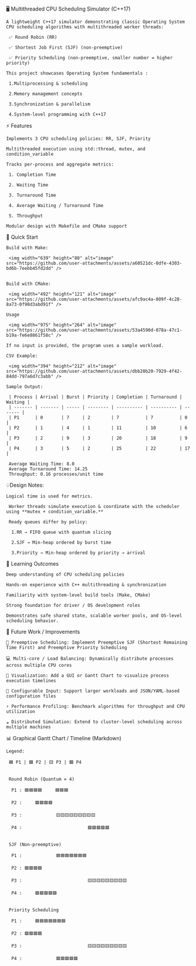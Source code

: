 🖥️ Multithreaded CPU Scheduling Simulator (C++17)

    A lightweight C++17 simulator demonstrating classic Operating System CPU scheduling algorithms with multithreaded worker threads:

     ✅ Round Robin (RR)

     ✅ Shortest Job First (SJF) (non-preemptive)

     ✅ Priority Scheduling (non-preemptive, smaller number = higher priority)

    This project showcases Operating System fundamentals :

     1.Multiprocessing & scheduling

     2.Memory management concepts

     3.Synchronization & parallelism

     4.System-level programming with C++17

⚡ Features

    Implements 3 CPU scheduling policies: RR, SJF, Priority

    Multithreaded execution using std::thread, mutex, and condition_variable

    Tracks per-process and aggregate metrics:

     1. Completion Time

     2. Waiting Time

     3. Turnaround Time

     4. Average Waiting / Turnaround Time

     5. Throughput

    Modular design with Makefile and CMake support

🚀 Quick Start

    Build with Make:

     <img width="639" height="80" alt="image" src="https://github.com/user-attachments/assets/a60521dc-0dfe-4303-bd6b-7eebb45fd2dd" />


    Build with CMake:

     <img width="492" height="121" alt="image" src="https://github.com/user-attachments/assets/afc9ac4a-809f-4c28-8a73-0f90d3abd91f" />

    Usage

     <img width="975" height="264" alt="image" src="https://github.com/user-attachments/assets/53a4590d-078a-47c1-b19a-fe6e8861f58c" />

    If no input is provided, the program uses a sample workload.

    CSV Example:

     <img width="394" height="212" alt="image" src="https://github.com/user-attachments/assets/dbb20b20-7929-4f42-84dd-797a6d7c3abb" />

    Sample Output:

     | Process | Arrival | Burst | Priority | Completion | Turnaround | Waiting |
     | ------- | ------- | ----- | -------- | ---------- | ---------- | ------- |
     | P1      | 0       | 7     | 2        | 7          | 7          | 0       |
     | P2      | 1       | 4     | 1        | 11         | 10         | 6       |
     | P3      | 2       | 9     | 3        | 20         | 18         | 9       |
     | P4      | 3       | 5     | 2        | 25         | 22         | 17      |

     Average Waiting Time: 8.0
     Average Turnaround Time: 14.25
     Throughput: 0.16 processes/unit time

💡Design Notes:

    Logical time is used for metrics.

     Worker threads simulate execution & coordinate with the scheduler using **mutex + condition_variable.**

     Ready queues differ by policy:

      1.RR → FIFO queue with quantum slicing

      2.SJF → Min-heap ordered by burst time

      3.Priority → Min-heap ordered by priority → arrival

🎯 Learning Outcomes

    Deep understanding of CPU scheduling policies

    Hands-on experience with C++ multithreading & synchronization

    Familiarity with system-level build tools (Make, CMake)

    Strong foundation for driver / OS development roles

    Demonstrates safe shared state, scalable worker pools, and OS-level scheduling behavior.

🔮 Future Work / Improvements

    🧵 Preemptive Scheduling: Implement Preemptive SJF (Shortest Remaining Time First) and Preemptive Priority Scheduling

    💻 Multi-core / Load Balancing: Dynamically distribute processes across multiple CPU cores

    🎨 Visualization: Add a GUI or Gantt Chart to visualize process execution timelines

    📂 Configurable Input: Support larger workloads and JSON/YAML-based configuration files

    ⚡ Performance Profiling: Benchmark algorithms for throughput and CPU utilization

    ☁️ Distributed Simulation: Extend to cluster-level scheduling across multiple machines


📊 Graphical Gantt Chart / Timeline (Markdown)

    Legend:

     🟦 P1 | 🟩 P2 | 🟨 P3 | 🟪 P4

  
     Round Robin (Quantum = 4)
 
      P1 : 🟦🟦🟦🟦     🟦🟦🟦

      P2 :     🟩🟩🟩🟩

      P3 :             🟨🟨🟨🟨🟨🟨🟨🟨🟨
   
      P4 :                         🟪🟪🟪🟪🟪
  
 
     SJF (Non-preemptive)
   
      P1 :             🟦🟦🟦🟦🟦🟦🟦
    
      P2 : 🟩🟩🟩🟩
    
      P3 :                         🟨🟨🟨🟨🟨🟨🟨🟨🟨
   
      P4 :     🟪🟪🟪🟪🟪

  
     Priority Scheduling
   
      P1 :     🟦🟦🟦🟦🟦🟦🟦
    
      P2 : 🟩🟩🟩🟩
   
      P3 :                         🟨🟨🟨🟨🟨🟨🟨🟨🟨
    
      P4 :             🟪🟪🟪🟪🟪

